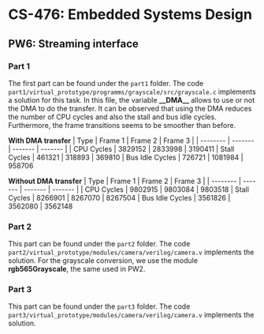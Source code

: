 # CS-476: Embedded Systems Design
## PW6: Streaming interface

### Part 1
The first part can be found under the `part1` folder. The code `part1/virtual_prototype/programms/grayscale/src/grayscale.c` implements a solution for this task. In this file, the variable **\_\_DMA__** allows to use or not the DMA to do the transfer. It can be observed that using the DMA reduces the number of CPU cycles and also the stall and bus idle cycles. Furthermore, the frame transitions seems to be smoother than before.

**With DMA transfer**
| Type    | Frame 1 | Frame 2 | Frame 3 |
| -------- | ------- | ------- | ------- |
| CPU Cycles            | 3829152   | 2833998   | 3190411
| Stall Cycles          | 461321    | 318893    | 369810
| Bus Idle Cycles       | 726721    | 1081984   | 958706


**Without DMA transfer**
| Type    | Frame 1 | Frame 2 | Frame 3 |
| --------              | ------- | ------- | ------- |
| CPU Cycles            | 9802915       | 9803084   | 9803518
| Stall Cycles          | 8266901       | 8267070   | 8267504
| Bus Idle Cycles       | 3561826       | 3562080   | 3562148

### Part 2

This part can be found under the `part2` folder. The code `part2/virtual_prototype/modules/camera/verilog/camera.v` implements the solution. For the grayscale conversion, we use the module **rgb565Grayscale**, the same used in PW2. 

### Part 3
This part can be found under the `part3` folder. The code `part3/virtual_prototype/modules/camera/verilog/camera.v` implements the solution.